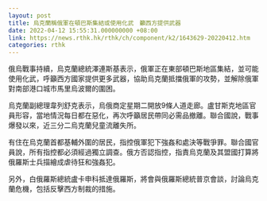 ```yaml
---
layout: post
title: 烏克蘭稱俄軍在頓巴斯集結或使用化武　籲西方提供武器
date: 2022-04-12 15:55:31.000000000 +08:00
link: https://news.rthk.hk/rthk/ch/component/k2/1643629-20220412.htm
categories: rthk
---
```


俄烏戰事持續，烏克蘭總統澤連斯基表示，俄軍正在東部頓巴斯地區集結，並可能使用化武，呼籲西方國家提供更多武器，協助烏克蘭抵擋俄軍的攻勢，並解除俄軍對南部港口城市馬里烏波爾的圍困。

烏克蘭副總理韋列舒克表示，烏俄商定星期二開放9條人道走廊。盧甘斯克地區官員形容，當地情況每日都在惡化，再次呼籲居民帶同必需品撤離。聯合國說，戰事爆發以來，近三分二烏克蘭兒童流離失所。

有住在烏克蘭首都基輔外圍的居民，指控俄軍犯下強姦和處決等戰爭罪。聯合國官員說，所有指控都必須經過獨立調查。俄方否認指控，指責烏克蘭及其盟國打算將俄羅斯士兵描繪成虐待狂和強姦犯。

另外，白俄羅斯總統盧卡申科抵達俄羅斯，將會與俄羅斯總統普京會談，討論烏克蘭危機，包括反擊西方制裁的措施。
